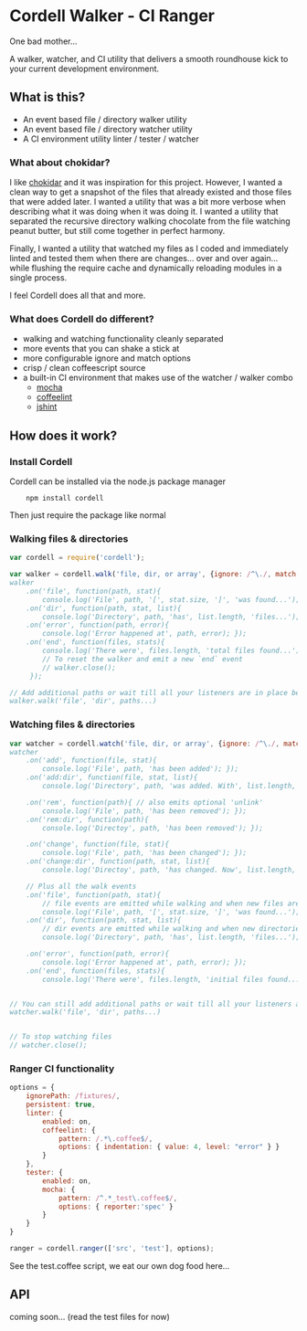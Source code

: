 # Cordell Walker - CI Ranger

One bad mother...

A walker, watcher, and CI utility that delivers a smooth roundhouse kick to your 
current development environment.

## What is this?

- An event based file / directory walker utility
- An event based file / directory watcher utility
- A CI environment utility linter / tester / watcher

### What about chokidar?

I like [chokidar](https://github.com/paulmillr/chokidar) and it was inspiration
for this project. However, I wanted a clean way to get a snapshot of the files that
already existed and those files that were added later. I wanted a utility that was a 
bit more verbose when describing what it was doing when it was doing it. I wanted a
utility that separated the recursive directory walking chocolate from the file 
watching peanut butter, but still come together in perfect harmony. 

Finally, I wanted a utility that watched my files as I coded and immediately linted 
and tested them when there are changes... over and over again... while flushing the 
require cache and dynamically reloading modules in a single process.

I feel Cordell does all that and more.

### What does Cordell do different?

- walking and watching functionality cleanly separated
- more events that you can shake a stick at
- more configurable ignore and match options
- crisp / clean coffeescript source
- a built-in CI environment that makes use of the watcher / walker combo
    - [mocha](http://visionmedia.github.com/mocha/)
    - [coffeelint](http://www.coffeelint.org/)
    - [jshint](http://www.jshint.com/)

## How does it work?

### Install Cordell
Cordell can be installed via the node.js package manager

        npm install cordell

Then just require the package like normal

### Walking files & directories

```javascript
var cordell = require('cordell');

var walker = cordell.walk('file, dir, or array', {ignore: /^\./, match: /*.\.js$/});
walker
    .on('file', function(path, stat){ 
        console.log('File', path, '[', stat.size, ']', 'was found...'); });
    .on('dir', function(path, stat, list){ 
        console.log('Directory', path, 'has', list.length, 'files...'); });
    .on('error', function(path, error){
        console.log('Error happened at', path, error); });
    .on('end', function(files, stats){ 
        console.log('There were', files.length, 'total files found...');
        // To reset the walker and emit a new `end` event
        // walker.close();
     });

// Add additional paths or wait till all your listeners are in place before walking
walker.walk('file', 'dir', paths...)
```

### Watching files & directories

```javascript
var watcher = cordell.watch('file, dir, or array', {ignore: /^\./, match: /*.\.js$/});
watcher
    .on('add', function(file, stat){
        console.log('File', path, 'has been added'); });
    .on('add:dir', function(file, stat, list){
        console.log('Directory', path, 'was added. With', list.length, 'files.'); });

    .on('rem', function(path){ // also emits optional 'unlink'
        console.log('File', path, 'has been removed'); });
    .on('rem:dir', function(path){
        console.log('Directoy', path, 'has been removed'); });

    .on('change', function(file, stat){ 
        console.log('File', path, 'has been changed'); });
    .on('change:dir', function(path, stat, list){
        console.log('Directoy', path, 'has changed. Now', list.length, 'files.');); });

    // Plus all the walk events
    .on('file', function(path, stat){ 
        // file events are emitted while walking and when new files are added
        console.log('File', path, '[', stat.size, ']', 'was found...'); });
    .on('dir', function(path, stat, list){ 
        // dir events are emitted while walking and when new directories are added
        console.log('Directory', path, 'has', list.length, 'files...'); });

    .on('error', function(path, error){
        console.log('Error happened at', path, error); });
    .on('end', function(files, stats){ 
        console.log('There were', files.length, 'initial files found...'); });


// You can still add additional paths or wait till all your listeners are in place before watching
watcher.walk('file', 'dir', paths...)


// To stop watching files
// watcher.close();
```

### Ranger CI functionality

```javascript
options = {
    ignorePath: /fixtures/,
    persistent: true,
    linter: {
        enabled: on,
        coffeelint: {
            pattern: /.*\.coffee$/,
            options: { indentation: { value: 4, level: "error" } }
        }
    },
    tester: {
        enabled: on,
        mocha: {
            pattern: /^.*_test\.coffee$/,
            options: { reporter:'spec' }
        }
    }
}

ranger = cordell.ranger(['src', 'test'], options);
```

See the test.coffee script, we eat our own dog food here...

## API

coming soon... (read the test files for now)